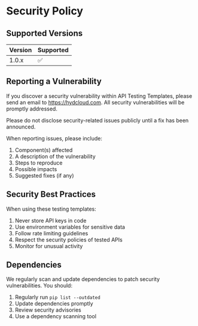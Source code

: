 # Security Policy

## Supported Versions

| Version | Supported          |
| ------- | ------------------ |
| 1.0.x   | :white_check_mark: |

## Reporting a Vulnerability

If you discover a security vulnerability within API Testing Templates, please send an email to https://hydcloud.com. All security vulnerabilities will be promptly addressed.

Please do not disclose security-related issues publicly until a fix has been announced.

When reporting issues, please include:

1. Component(s) affected
2. A description of the vulnerability
3. Steps to reproduce
4. Possible impacts
5. Suggested fixes (if any)

## Security Best Practices

When using these testing templates:

1. Never store API keys in code
2. Use environment variables for sensitive data
3. Follow rate limiting guidelines
4. Respect the security policies of tested APIs
5. Monitor for unusual activity

## Dependencies

We regularly scan and update dependencies to patch security vulnerabilities. You should:

1. Regularly run `pip list --outdated`
2. Update dependencies promptly
3. Review security advisories
4. Use a dependency scanning tool
